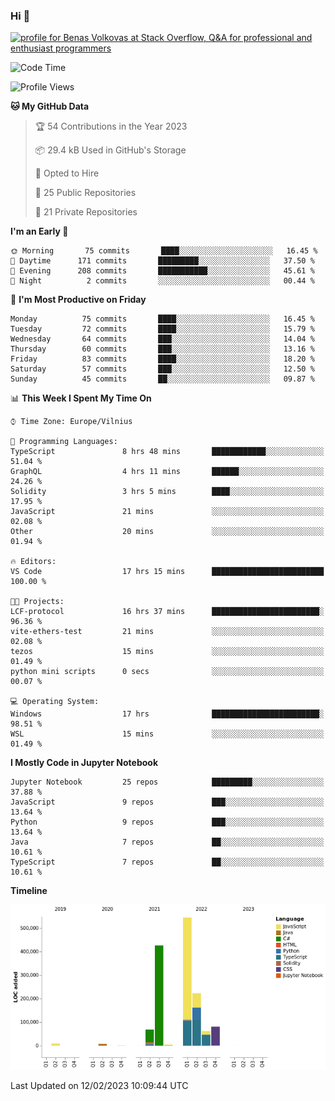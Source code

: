 ### Hi 👋
<a href="https://stackoverflow.com/users/14954249/benas-volkovas"><img src="https://stackoverflow.com/users/flair/14954249.png?theme=dark" width="208" height="58" alt="profile for Benas Volkovas at Stack Overflow, Q&amp;A for professional and enthusiast programmers" title="profile for Benas Volkovas at Stack Overflow, Q&amp;A for professional and enthusiast programmers"></a>

<!--START_SECTION:waka-->
![Code Time](http://img.shields.io/badge/Code%20Time-1%2C259%20hrs%2025%20mins-blue)

![Profile Views](http://img.shields.io/badge/Profile%20Views-0-blue)

**🐱 My GitHub Data** 

> 🏆 54 Contributions in the Year 2023
 > 
> 📦 29.4 kB Used in GitHub's Storage 
 > 
> 💼 Opted to Hire
 > 
> 📜 25 Public Repositories 
 > 
> 🔑 21 Private Repositories  
 > 
**I'm an Early 🐤** 

```text
🌞 Morning       75 commits       ████░░░░░░░░░░░░░░░░░░░░░   16.45 % 
🌆 Daytime      171 commits       █████████░░░░░░░░░░░░░░░░   37.50 % 
🌃 Evening      208 commits       ███████████░░░░░░░░░░░░░░   45.61 % 
🌙 Night          2 commits       ░░░░░░░░░░░░░░░░░░░░░░░░░   00.44 % 

```
📅 **I'm Most Productive on Friday** 

```text
Monday          75 commits       ████░░░░░░░░░░░░░░░░░░░░░   16.45 % 
Tuesday         72 commits       ████░░░░░░░░░░░░░░░░░░░░░   15.79 % 
Wednesday       64 commits       ███░░░░░░░░░░░░░░░░░░░░░░   14.04 % 
Thursday        60 commits       ███░░░░░░░░░░░░░░░░░░░░░░   13.16 % 
Friday          83 commits       ████░░░░░░░░░░░░░░░░░░░░░   18.20 % 
Saturday        57 commits       ███░░░░░░░░░░░░░░░░░░░░░░   12.50 % 
Sunday          45 commits       ██░░░░░░░░░░░░░░░░░░░░░░░   09.87 % 

```


📊 **This Week I Spent My Time On** 

```text
⌚︎ Time Zone: Europe/Vilnius

💬 Programming Languages: 
TypeScript               8 hrs 48 mins       ████████████░░░░░░░░░░░░░   51.04 % 
GraphQL                  4 hrs 11 mins       ██████░░░░░░░░░░░░░░░░░░░   24.26 % 
Solidity                 3 hrs 5 mins        ████░░░░░░░░░░░░░░░░░░░░░   17.95 % 
JavaScript               21 mins             ░░░░░░░░░░░░░░░░░░░░░░░░░   02.08 % 
Other                    20 mins             ░░░░░░░░░░░░░░░░░░░░░░░░░   01.94 % 

🔥 Editors: 
VS Code                  17 hrs 15 mins      █████████████████████████   100.00 % 

🐱‍💻 Projects: 
LCF-protocol             16 hrs 37 mins      ████████████████████████░   96.36 % 
vite-ethers-test         21 mins             ░░░░░░░░░░░░░░░░░░░░░░░░░   02.08 % 
tezos                    15 mins             ░░░░░░░░░░░░░░░░░░░░░░░░░   01.49 % 
python mini scripts      0 secs              ░░░░░░░░░░░░░░░░░░░░░░░░░   00.07 % 

💻 Operating System: 
Windows                  17 hrs              ████████████████████████░   98.51 % 
WSL                      15 mins             ░░░░░░░░░░░░░░░░░░░░░░░░░   01.49 % 

```

**I Mostly Code in Jupyter Notebook** 

```text
Jupyter Notebook         25 repos            █████████░░░░░░░░░░░░░░░░   37.88 % 
JavaScript               9 repos             ███░░░░░░░░░░░░░░░░░░░░░░   13.64 % 
Python                   9 repos             ███░░░░░░░░░░░░░░░░░░░░░░   13.64 % 
Java                     7 repos             ██░░░░░░░░░░░░░░░░░░░░░░░   10.61 % 
TypeScript               7 repos             ██░░░░░░░░░░░░░░░░░░░░░░░   10.61 % 

```


**Timeline**

![Chart not found](https://raw.githubusercontent.com/BenasVolkovas/BenasVolkovas/main/charts/bar_graph.png) 


 Last Updated on 12/02/2023 10:09:44 UTC
<!--END_SECTION:waka-->
